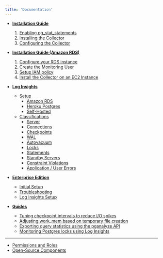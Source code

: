 ```yaml
---
title: 'Documentation'
---
```


* **[Installation Guide](/docs/install)**
  1. [Enabling pg\_stat\_statements](/docs/install/01_enabling_pg_stat_statements)
  2. [Installing the Collector](/docs/install/02_installing_the_collector)
  3. [Configuring the Collector](/docs/install/03_configuring_the_collector)

* **[Installation Guide (Amazon RDS)](/docs/install/amazon_rds)**
  1. [Configure your RDS instance](/docs/install/amazon_rds/01_configure_rds_instance)
  2. [Create the Monitoring User](/docs/install/amazon_rds/02_create_monitoring_user)
  3. [Setup IAM policy](/docs/install/amazon_rds/03_setup_iam_policy)
  4. [Install the Collector on an EC2 Instance](/docs/install/amazon_rds/04_install_collector)

* **[Log Insights](/docs/log-insights)**
  - [Setup](/docs/log-insights/setup)
      * [Amazon RDS](/docs/log-insights/setup/amazon-rds)
      * [Heroku Postgres](/docs/log-insights/setup/heroku-postgres)
      * [Self-Hosted](/docs/log-insights/setup/self-hosted)
  - [Classifications](/docs/log-insights)
      * [Server](/docs/log-insights/server)
      * [Connections](/docs/log-insights/connections)
      * [Checkpoints](/docs/log-insights/checkpoints)
      * [WAL](/docs/log-insights/wal)
      * [Autovacuum](/docs/log-insights/autovacuum)
      * [Locks](/docs/log-insights/locks)
      * [Statements](/docs/log-insights/statements)
      * [Standby Servers](/docs/log-insights/standby)
      * [Constraint Violations](/docs/log-insights/constraint_violations)
      * [Application / User Errors](/docs/log-insights/app_errors)

* **[Enterprise Edition](/docs/enterprise)**
  - [Initial Setup](/docs/enterprise/setup)
  - [Troubleshooting](/docs/enterprise/troubleshooting)
  - [Log Insights Setup](/docs/enterprise/log-insights)

* **[Guides](/docs/guides)**
  - [Tuning checkpoint intervals to reduce I/O spikes](/docs/guides/tuning-checkpoint-intervals)
  - [Adjusting work_mem based on temporary file creation](/docs/guides/adjusting-work-mem)
  - [Exporting query statistics using the pganalyze API](/docs/guides/exporting-query-statistics)
  - [Monitoring Postgres locks using Log Insights](/docs/guides/monitoring-postgres-locks-using-log-insights)

---

* [Permissions and Roles](/docs/permissions)
* [Open-Source Components](/docs/open_source_components)
